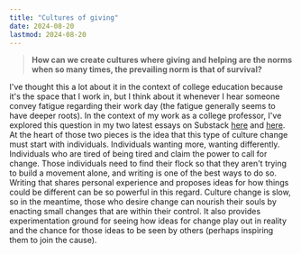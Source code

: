 ```yaml
---
title: "Cultures of giving"
date: 2024-08-20
lastmod: 2024-08-20
---
```


> **How can we create cultures where giving and helping are the norms when so many times, the prevailing norm is that of survival?**

I've thought this a lot about it in the context of college education because it's the space that I work in, but I think about it whenever I hear someone convey fatigue regarding their work day (the fatigue generally seems to have deeper roots). In the context of my work as a college professor, I've explored this question in my two latest essays on Substack [here](https://lesliemyint.substack.com/p/dont-ask-for-permission) and [here](https://lesliemyint.substack.com/p/who-is-the-teacher-that-teaches). At the heart of those two pieces is the idea that this type of culture change must start with individuals. Individuals wanting more, wanting differently. Individuals who are tired of being tired and claim the power to call for change. Those individuals need to find their flock so that they aren't trying to build a movement alone, and writing is one of the best ways to do so. Writing that shares personal experience and proposes ideas for how things could be different can be so powerful in this regard. Culture change is slow, so in the meantime, those who desire change can nourish their souls by enacting small changes that are within their control. It also provides experimentation ground for seeing how ideas for change play out in reality and the chance for those ideas to be seen by others (perhaps inspiring them to join the cause).